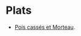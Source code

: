 # Plats

 * [Pois cassés et Morteau](https://www.cuisinemaison.net/legumes/pois-casse-et-morteau-18950).
